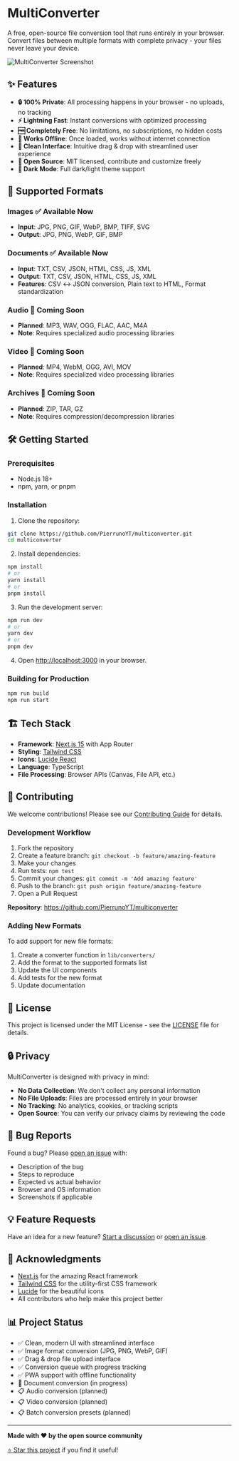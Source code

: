 # MultiConverter

A free, open-source file conversion tool that runs entirely in your browser. Convert files between multiple formats with complete privacy - your files never leave your device.

![MultiConverter Screenshot](https://via.placeholder.com/800x400/4F46E5/FFFFFF?text=MultiConverter)

## ✨ Features

- **🔒 100% Private**: All processing happens in your browser - no uploads, no tracking
- **⚡ Lightning Fast**: Instant conversions with optimized processing
- **🆓 Completely Free**: No limitations, no subscriptions, no hidden costs
- **📱 Works Offline**: Once loaded, works without internet connection
- **🎨 Clean Interface**: Intuitive drag & drop with streamlined user experience
- **🔧 Open Source**: MIT licensed, contribute and customize freely
- **🌙 Dark Mode**: Full dark/light theme support

## 🚀 Supported Formats

### Images ✅ Available Now
- **Input**: JPG, PNG, GIF, WebP, BMP, TIFF, SVG
- **Output**: JPG, PNG, WebP, GIF, BMP

### Documents ✅ Available Now
- **Input**: TXT, CSV, JSON, HTML, CSS, JS, XML
- **Output**: TXT, CSV, JSON, HTML, CSS, JS, XML
- **Features**: CSV ↔ JSON conversion, Plain text to HTML, Format standardization

### Audio 🚧 Coming Soon
- **Planned**: MP3, WAV, OGG, FLAC, AAC, M4A
- **Note**: Requires specialized audio processing libraries

### Video 🚧 Coming Soon
- **Planned**: MP4, WebM, OGG, AVI, MOV
- **Note**: Requires specialized video processing libraries

### Archives 🚧 Coming Soon
- **Planned**: ZIP, TAR, GZ
- **Note**: Requires compression/decompression libraries

## 🛠️ Getting Started

### Prerequisites
- Node.js 18+ 
- npm, yarn, or pnpm

### Installation

1. Clone the repository:
```bash
git clone https://github.com/PierrunoYT/multiconverter.git
cd multiconverter
```

2. Install dependencies:
```bash
npm install
# or
yarn install
# or
pnpm install
```

3. Run the development server:
```bash
npm run dev
# or
yarn dev
# or
pnpm dev
```

4. Open [http://localhost:3000](http://localhost:3000) in your browser.

### Building for Production

```bash
npm run build
npm run start
```

## 🏗️ Tech Stack

- **Framework**: [Next.js 15](https://nextjs.org/) with App Router
- **Styling**: [Tailwind CSS](https://tailwindcss.com/)
- **Icons**: [Lucide React](https://lucide.dev/)
- **Language**: TypeScript
- **File Processing**: Browser APIs (Canvas, File API, etc.)

## 🤝 Contributing

We welcome contributions! Please see our [Contributing Guide](CONTRIBUTING.md) for details.

### Development Workflow

1. Fork the repository
2. Create a feature branch: `git checkout -b feature/amazing-feature`
3. Make your changes
4. Run tests: `npm test`
5. Commit your changes: `git commit -m 'Add amazing feature'`
6. Push to the branch: `git push origin feature/amazing-feature`
7. Open a Pull Request

**Repository**: https://github.com/PierrunoYT/multiconverter

### Adding New Formats

To add support for new file formats:

1. Create a converter function in `lib/converters/`
2. Add the format to the supported formats list
3. Update the UI components
4. Add tests for the new format
5. Update documentation

## 📝 License

This project is licensed under the MIT License - see the [LICENSE](LICENSE) file for details.

## 🔒 Privacy

MultiConverter is designed with privacy in mind:

- **No Data Collection**: We don't collect any personal information
- **No File Uploads**: Files are processed entirely in your browser
- **No Tracking**: No analytics, cookies, or tracking scripts
- **Open Source**: You can verify our privacy claims by reviewing the code

## 🐛 Bug Reports

Found a bug? Please [open an issue](https://github.com/PierrunoYT/multiconverter/issues) with:

- Description of the bug
- Steps to reproduce
- Expected vs actual behavior
- Browser and OS information
- Screenshots if applicable

## 💡 Feature Requests

Have an idea for a new feature? [Start a discussion](https://github.com/PierrunoYT/multiconverter/discussions) or [open an issue](https://github.com/PierrunoYT/multiconverter/issues).

## 🙏 Acknowledgments

- [Next.js](https://nextjs.org/) for the amazing React framework
- [Tailwind CSS](https://tailwindcss.com/) for the utility-first CSS framework
- [Lucide](https://lucide.dev/) for the beautiful icons
- All contributors who help make this project better

## 📊 Project Status

- ✅ Clean, modern UI with streamlined interface
- ✅ Image format conversion (JPG, PNG, WebP, GIF)
- ✅ Drag & drop file upload interface
- ✅ Conversion queue with progress tracking
- ✅ PWA support with offline functionality
- 🚧 Document conversion (in progress)
- 📋 Audio conversion (planned)
- 📋 Video conversion (planned)
- 📋 Batch conversion presets (planned)

---

**Made with ❤️ by the open source community**

[⭐ Star this project](https://github.com/PierrunoYT/multiconverter) if you find it useful!
